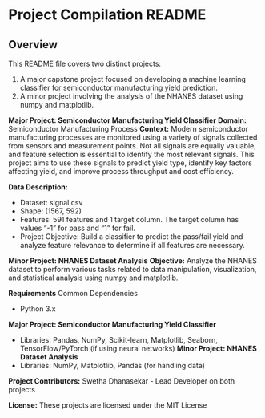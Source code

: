 # Project Compilation README

## Overview
This README file covers two distinct projects:
 1. A major capstone project focused on developing a machine learning classifier for semiconductor manufacturing yield prediction.
 2. A minor project involving the analysis of the NHANES dataset using numpy and matplotlib.

**Major Project: Semiconductor Manufacturing Yield Classifier**
**Domain:** Semiconductor Manufacturing Process
**Context:** Modern semiconductor manufacturing processes are monitored using a variety of signals collected from sensors and measurement points. Not all signals are equally valuable, and feature selection is essential to identify the most relevant signals. This project aims to use these signals to predict yield type, identify key factors affecting yield, and improve process throughput and cost efficiency.

**Data Description:**
  * Dataset: signal.csv
  * Shape: (1567, 592)
  * Features: 591 features and 1 target column. The target column has values “-1” for pass and “1” for fail.
  * Project Objective: Build a classifier to predict the pass/fail yield and analyze feature relevance to determine if all features are necessary. 

**Minor Project: NHANES Dataset Analysis**
**Objective:** Analyze the NHANES dataset to perform various tasks related to data manipulation, visualization, and statistical analysis using numpy and matplotlib.

**Requirements**
Common Dependencies
  * Python 3.x

**Major Project: Semiconductor Manufacturing Yield Classifier**
  * Libraries: Pandas, NumPy, Scikit-learn, Matplotlib, Seaborn, TensorFlow/PyTorch (if using neural networks)
**Minor Project: NHANES Dataset Analysis**
  * Libraries: NumPy, Matplotlib, Pandas (for handling data)

**Project Contributors:**
Swetha Dhanasekar - Lead Developer on both projects

**License:**
These projects are licensed under the MIT License  
